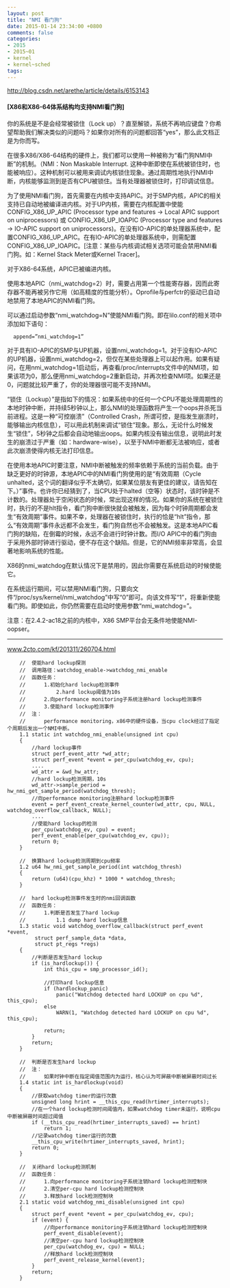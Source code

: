 ```yaml
---
layout: post
title: "NMI 看门狗"
date: 2015-01-14 23:34:00 +0800
comments: false
categories:
- 2015
- 2015~01
- kernel
- kernel~sched
tags:
---
```

http://blog.csdn.net/arethe/article/details/6153143

#### [X86和X86-64体系结构均支持NMI看门狗]
  你的系统是不是会经常被锁住（Lock up）？直至解锁，系统不再响应键盘？你希望帮助我们解决类似的问题吗？如果你对所有的问题都回答“yes”，那么此文档正是为你而写。

  在很多X86/X86-64结构的硬件上，我们都可以使用一种被称为“看门狗NMI中断”的机制。（NMI：Non Maskable Interrupt. 这种中断即使在系统被锁住时，也能被响应）。这种机制可以被用来调试内核锁住现象。通过周期性地执行NMI中断，内核能够监测到是否有CPU被锁住。当有处理器被锁住时，打印调试信息。

  为了使用NMI看门狗，首先需要在内核中支持APIC。对于SMP内核，APIC的相关支持已自动地被编译进内核。对于UP内核，需要在内核配置中使能CONFIG_X86_UP_APIC (Processor type and features -> Local APIC support on uniprocessors) 或 CONFIG_X86_UP_IOAPIC (Processor type and features -> IO-APIC support on uniprocessors)。在没有IO-APIC的单处理器系统中，配置CONFIG_X86_UP_APIC。在有IO-APIC的单处理器系统中，则需配置CONFIG_X86_UP_IOAPIC。[注意：某些与内核调试相关选项可能会禁用NMI看门狗。如：Kernel Stack Meter或Kernel Tracer]。

  对于X86-64系统，APIC已被编进内核。

  使用本地APIC（nmi_watchdog=2）时，需要占用第一个性能寄存器，因而此寄存器不能再被另作它用（如高精度的性能分析）。Oprofile与perfctr的驱动已自动地禁用了本地APIC的NMI看门狗。

  可以通过启动参数“nmi_watchdog=N”使能NMI看门狗。即在lilo.conf的相关项中添加如下语句：
```
  append=”nmi_watchdog=1”
```
  对于具有IO-APIC的SMP与UP机器，设置nmi_watchdog=1。对于没有IO-APIC的UP机器，设置nmi_watchdog=2，但仅在某些处理器上可以起作用。如果有疑问，在用nmi_watchdog=1启动后，再查看/proc/interrupts文件中的NMI项，如果该项为0，那么便用nmi_watchdog=2重新启动，并再次检查NMI项。如果还是0，问题就比较严重了，你的处理器很可能不支持NMI。

  “锁住（Lockup）”是指如下的情况：如果系统中的任何一个CPU不能处理周期性的本地时钟中断，并持续5秒钟以上，那么NMI的处理函数将产生一个oops并杀死当前进程。这是一种“可控崩溃”（Controlled Crash，所谓可控，是指发生崩溃时，能够输出内核信息），可以用此机制来调试“锁住”现象。那么，无论什么时候发生“锁住”，5秒钟之后都会自动地输出oops。如果内核没有输出信息，说明此时发生的崩溃过于严重（如：hardware-wise），以至于NMI中断都无法被响应，或者此次崩溃使得内核无法打印信息。

  在使用本地APIC时要注意，NMI中断被触发的频率依赖于系统的当前负载。由于缺乏更好的时钟源，本地APIC中的NMI看门狗使用的是“有效周期（Cycle unhalted，这个词的翻译似乎不太确切，如果某位朋友有更佳的建议，请告知在下。）”事件。也许你已经猜到了，当CPU处于halted（空等）状态时，该时钟是不计数的。处理器处于空闲状态的时候，常出现这样的情况。如果你的系统在被锁住时，执行的不是hlt指令，看门狗中断很快就会被触发，因为每个时钟周期都会发生“有效周期”事件。如果不幸，处理器在被锁住时，执行的恰是“hlt”指令，那么“有效周期”事件永远都不会发生，看门狗自然也不会被触发。这是本地APIC看门狗的缺陷，在倒霉的时候，永远不会进行时钟计数。而I/O APIC中的看门狗由于采用外部时钟进行驱动，便不存在这个缺陷。但是，它的NMI频率非常高，会显著地影响系统的性能。

  X86的nmi_watchdog在默认情况下是禁用的，因此你需要在系统启动的时候使能它。

  在系统运行期间，可以禁用NMI看门狗，只要向文件“/proc/sys/kernel/nmi_watchdog”中写“0”即可。向该文件写“1”，将重新使能看门狗。即使如此，你仍然需要在启动时使用参数“nmi_watchdog=”。

  注意：在2.4.2-ac18之前的内核中，X86 SMP平台会无条件地使能NMI-oopser。

------------------

www.2cto.com/kf/201311/260704.html
```
	//  使能hard lockup探测
	//  调用路径：watchdog_enable->watchdog_nmi_enable
	//  函数任务：
	//      1.初始化hard lockup检测事件
	//          2.hard lockup阈值为10s
	//      2.向performance monitoring子系统注册hard lockup检测事件
	//      3.使能hard lockup检测事件
	//  注：
	//      performance monitoring，x86中的硬件设备，当cpu clock经过了指定个周期后发出一个NMI中断。
	1.1 static int watchdog_nmi_enable(unsigned int cpu)
	{
		//hard lockup事件
		struct perf_event_attr *wd_attr;
		struct perf_event *event = per_cpu(watchdog_ev, cpu);
		....
		wd_attr = &wd_hw_attr;
		//hard lockup检测周期，10s
		wd_attr->sample_period = hw_nmi_get_sample_period(watchdog_thresh);
		//向performance monitoring注册hard lockup检测事件
		event = perf_event_create_kernel_counter(wd_attr, cpu, NULL, watchdog_overflow_callback, NULL);
		....
		//使能hard lockup的检测
		per_cpu(watchdog_ev, cpu) = event;
		perf_event_enable(per_cpu(watchdog_ev, cpu));
		return 0;
	}
	 
	//  换算hard lockup检测周期到cpu频率
	1.2 u64 hw_nmi_get_sample_period(int watchdog_thresh)
	{
		return (u64)(cpu_khz) * 1000 * watchdog_thresh;
	}
	 
	//  hard lockup检测事件发生时的nmi回调函数
	//  函数任务：
	//      1.判断是否发生了hard lockup
	//          1.1 dump hard lockup信息
	1.3 static void watchdog_overflow_callback(struct perf_event *event,
         struct perf_sample_data *data,
         struct pt_regs *regs)
	{
		//判断是否发生hard lockup
		if (is_hardlockup()) {
		    int this_cpu = smp_processor_id();
	 
		    //打印hard lockup信息
		    if (hardlockup_panic)
		        panic("Watchdog detected hard LOCKUP on cpu %d", this_cpu);
		    else
		        WARN(1, "Watchdog detected hard LOCKUP on cpu %d", this_cpu);
	 
		    return;
		}
		return;
	}
	 
	//  判断是否发生hard lockup
	//  注：
	//      如果时钟中断在指定阈值范围内为运行，核心认为可屏蔽中断被屏蔽时间过长
	1.4 static int is_hardlockup(void)
	{
		//获取watchdog timer的运行次数
		unsigned long hrint = __this_cpu_read(hrtimer_interrupts);
		//在一个hard lockup检测时间阈值内，如果watchdog timer未运行，说明cpu中断被屏蔽时间超过阈值
		if (__this_cpu_read(hrtimer_interrupts_saved) == hrint)
		    return 1;
		//记录watchdog timer运行的次数
		__this_cpu_write(hrtimer_interrupts_saved, hrint);
		return 0;
	}
 
	//  关闭hard lockup检测机制
	//  函数任务：
	//      1.向performance monitoring子系统注销hard lockup检测控制块
	//      2.清空per-cpu hard lockup检测控制块
	//      3.释放hard lock检测控制块
	2.1 static void watchdog_nmi_disable(unsigned int cpu)
	{
		struct perf_event *event = per_cpu(watchdog_ev, cpu);
		if (event) {
		    //向performance monitoring子系统注销hard lockup检测控制块
		    perf_event_disable(event);
		    //清空per-cpu hard lockup检测控制块
		    per_cpu(watchdog_ev, cpu) = NULL;
		    //释放hard lock检测控制块
		    perf_event_release_kernel(event);
		}
		return;
	}
```

